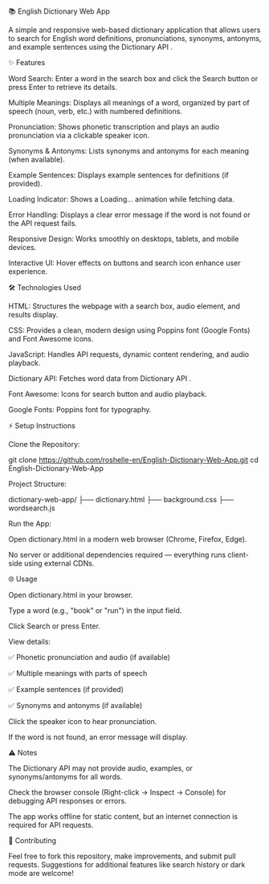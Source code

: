 📚 English Dictionary Web App

A simple and responsive web-based dictionary application that allows users to search for English word definitions, pronunciations, synonyms, antonyms, and example sentences using the Dictionary API
.

✨ Features

Word Search: Enter a word in the search box and click the Search button or press Enter to retrieve its details.

Multiple Meanings: Displays all meanings of a word, organized by part of speech (noun, verb, etc.) with numbered definitions.

Pronunciation: Shows phonetic transcription and plays an audio pronunciation via a clickable speaker icon.

Synonyms & Antonyms: Lists synonyms and antonyms for each meaning (when available).

Example Sentences: Displays example sentences for definitions (if provided).

Loading Indicator: Shows a Loading… animation while fetching data.

Error Handling: Displays a clear error message if the word is not found or the API request fails.

Responsive Design: Works smoothly on desktops, tablets, and mobile devices.

Interactive UI: Hover effects on buttons and search icon enhance user experience.

🛠 Technologies Used

HTML: Structures the webpage with a search box, audio element, and results display.

CSS: Provides a clean, modern design using Poppins font (Google Fonts) and Font Awesome icons.

JavaScript: Handles API requests, dynamic content rendering, and audio playback.

Dictionary API: Fetches word data from Dictionary API
.

Font Awesome: Icons for search button and audio playback.

Google Fonts: Poppins font for typography.

⚡ Setup Instructions

Clone the Repository:

git clone https://github.com/roshelle-en/English-Dictionary-Web-App.git
cd English-Dictionary-Web-App


Project Structure:

dictionary-web-app/
├── dictionary.html
├── background.css
├── wordsearch.js


Run the App:

Open dictionary.html in a modern web browser (Chrome, Firefox, Edge).

No server or additional dependencies required — everything runs client-side using external CDNs.

🌐 Usage

Open dictionary.html in your browser.

Type a word (e.g., "book" or "run") in the input field.

Click Search or press Enter.

View details:

✅ Phonetic pronunciation and audio (if available)

✅ Multiple meanings with parts of speech

✅ Example sentences (if provided)

✅ Synonyms and antonyms (if available)

Click the speaker icon to hear pronunciation.

If the word is not found, an error message will display.

⚠️ Notes

The Dictionary API may not provide audio, examples, or synonyms/antonyms for all words.

Check the browser console (Right-click → Inspect → Console) for debugging API responses or errors.

The app works offline for static content, but an internet connection is required for API requests.

🤝 Contributing

Feel free to fork this repository, make improvements, and submit pull requests. Suggestions for additional features like search history or dark mode are welcome!
